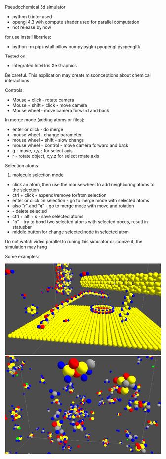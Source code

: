 Pseudochemical 3d simulator
- python tkinter used
- opengl 4.3 with compute shader used for parallel computation
- not release by now

for use install libraries:
- python -m pip install pillow numpy pyglm pyopengl pyopengltk

Tested on:
- integrated Intel Iris Xe Graphics

Be careful. This application may create misconceptions about chemical interactions

Controls:
-    Mouse + click -  rotate camera
-    Mouse + shift + click  - move camera
-    Mouse wheel - move camera forward and back

 In merge mode (adding atoms or files):
- enter or click - do merge 
- mouse wheel - change parameter
- mouse wheel + shift - slow change
- mouse wheel + control - move camera forward and back
- g - move,  x,y,z for select axis
- r - rotate object, x,y,z for select rotate axis

Selection atoms
1. molecule selection mode
  -  click an atom, then use the mouse wheel to add neighboring atoms to the selection
  -  ctrl + click  - append/remove to/from selection
  -  enter or click on selection - go to merge mode with selected atoms
  -  also "r" and "g" - go to merge mode with move and rotation
  -  <delete> - delete selected
  -  ctrl + alt + s - save selected atoms
  -  "b" - try to bond two selected atoms with selected nodes, resutl in statusbar
  -   middle button for change selected node in selected atom




Do not watch video parallel to runing this simulator or iconize it, the simulation may hang


Some examples:

!["demopic 1](images/demo1.PNG?raw=true )
!["demopic 2](images/demo2.JPG?raw=true )

